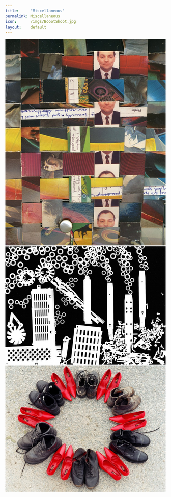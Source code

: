 ```yaml
---
title:     "Miscellaneous"
permalink: Miscellaneous
icon:      /imgs/BoootShoot.jpg
layout:    default
---
```

![Physics](/imgs/Physics.jpg)
![Photogram](/imgs/Photogram.jpg)
![Booot Shoot](/imgs/BoootShoot.jpg)
